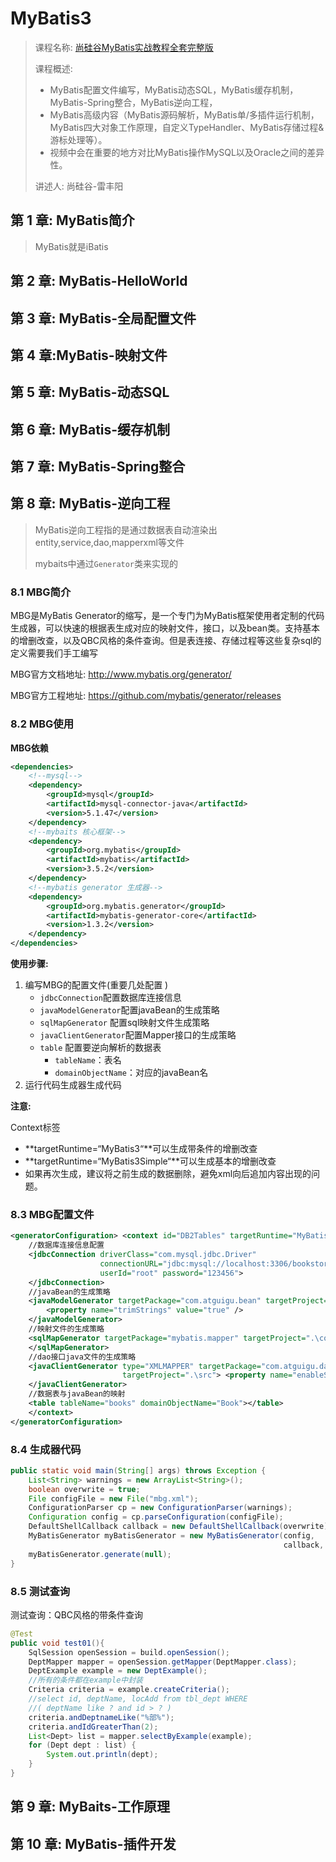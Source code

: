 # MyBatis3

> 课程名称: [尚硅谷MyBatis实战教程全套完整版](https://www.bilibili.com/video/BV1mW411M737)
>
> 课程概述:
>
> - MyBatis配置文件编写，MyBatis动态SQL，MyBatis缓存机制，MyBatis-Spring整合，MyBatis逆向工程，
> - MyBatis高级内容（MyBatis源码解析，MyBatis单/多插件运行机制，MyBatis四大对象工作原理，自定义TypeHandler、MyBatis存储过程&游标处理等）。
> - 视频中会在重要的地方对比MyBatis操作MySQL以及Oracle之间的差异性。
>
> 讲述人: 尚硅谷-雷丰阳

## 第 1 章: MyBatis简介

> MyBatis就是iBatis

## 第 2 章: MyBatis-HelloWorld

## 第 3 章: MyBatis-全局配置文件

## 第 4 章:MyBatis-映射文件

## 第 5 章: MyBatis-动态SQL

## 第 6 章: MyBatis-缓存机制

## 第 7 章: MyBatis-Spring整合

## 第 8 章: MyBatis-逆向工程

> MyBatis逆向工程指的是通过数据表自动渲染出entity,service,dao,mapperxml等文件
>
> mybaits中通过`Generator`类来实现的

### 8.1 MBG简介

MBG是MyBatis
Generator的缩写，是一个专门为MyBatis框架使用者定制的代码生成器，可以快速的根据表生成对应的映射文件，接口，以及bean类。支持基本的增删改查，以及QBC风格的条件查询。但是表连接、存储过程等这些复杂sql的定义需要我们手工编写

MBG官方文档地址: http://www.mybatis.org/generator/

MBG官方工程地址: https://github.com/mybatis/generator/releases

### 8.2 MBG使用

**MBG依赖**

```xml
<dependencies>
    <!--mysql-->
    <dependency>
        <groupId>mysql</groupId>
        <artifactId>mysql-connector-java</artifactId>
        <version>5.1.47</version>
    </dependency>
    <!--mybaits 核心框架-->
    <dependency>
        <groupId>org.mybatis</groupId>
        <artifactId>mybatis</artifactId>
        <version>3.5.2</version>
    </dependency>
    <!--mybatis generator 生成器-->
    <dependency>
        <groupId>org.mybatis.generator</groupId>
        <artifactId>mybatis-generator-core</artifactId>
        <version>1.3.2</version>
    </dependency>
</dependencies>
```

**使用步骤:**

1. 编写MBG的配置文件(重要几处配置 )
    - `jdbcConnection`配置数据库连接信息
    - `javaModelGenerator`配置javaBean的生成策略
    - `sqlMapGenerator` 配置sql映射文件生成策略
    - `javaClientGenerator`配置Mapper接口的生成策略
    - `table` 配置要逆向解析的数据表
        - `tableName`：表名
        - `domainObjectName`：对应的javaBean名
2. 运行代码生成器生成代码

**注意:**

Context标签

- **targetRuntime=“MyBatis3“**可以生成带条件的增删改查
- **targetRuntime=“MyBatis3Simple“**可以生成基本的增删改查
- 如果再次生成，建议将之前生成的数据删除，避免xml向后追加内容出现的问题。

### 8.3 MBG配置文件

```xml
<generatorConfiguration> <context id="DB2Tables" targetRuntime="MyBatis3">
    //数据库连接信息配置
    <jdbcConnection driverClass="com.mysql.jdbc.Driver"
                    connectionURL="jdbc:mysql://localhost:3306/bookstore0629"
                    userId="root" password="123456">
    </jdbcConnection>
    //javaBean的生成策略
    <javaModelGenerator targetPackage="com.atguigu.bean" targetProject=".\src"> <property name="enableSubPackages" value="true" />
        <property name="trimStrings" value="true" />
    </javaModelGenerator>
    //映射文件的生成策略
    <sqlMapGenerator targetPackage="mybatis.mapper" targetProject=".\conf"> <property name="enableSubPackages" value="true" />
    </sqlMapGenerator>
    //dao接口java文件的生成策略
    <javaClientGenerator type="XMLMAPPER" targetPackage="com.atguigu.dao"
                         targetProject=".\src"> <property name="enableSubPackages" value="true" />
    </javaClientGenerator>
    //数据表与javaBean的映射
    <table tableName="books" domainObjectName="Book"></table>
    </context>
</generatorConfiguration>
```

### 8.4 生成器代码

```java
public static void main(String[] args) throws Exception {
    List<String> warnings = new ArrayList<String>();
    boolean overwrite = true;
    File configFile = new File("mbg.xml");
    ConfigurationParser cp = new ConfigurationParser(warnings);
    Configuration config = cp.parseConfiguration(configFile);
    DefaultShellCallback callback = new DefaultShellCallback(overwrite);
    MyBatisGenerator myBatisGenerator = new MyBatisGenerator(config,
                                                             callback, warnings);
    myBatisGenerator.generate(null);
}
```

### 8.5 测试查询

测试查询：QBC风格的带条件查询

```java
@Test
public void test01(){
    SqlSession openSession = build.openSession();
    DeptMapper mapper = openSession.getMapper(DeptMapper.class);
    DeptExample example = new DeptExample();
    //所有的条件都在example中封装
    Criteria criteria = example.createCriteria();
    //select id, deptName, locAdd from tbl_dept WHERE 
    //( deptName like ? and id > ? ) 
    criteria.andDeptnameLike("%部%");
    criteria.andIdGreaterThan(2);
    List<Dept> list = mapper.selectByExample(example);
    for (Dept dept : list) {
        System.out.println(dept);
    } 
}
```

## 第 9 章: MyBaits-工作原理

## 第 10 章: MyBatis-插件开发